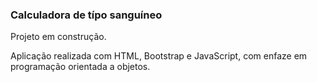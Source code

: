 ### Calculadora de típo sanguíneo

Projeto em construção.

Aplicação realizada com HTML, Bootstrap e JavaScript, com enfaze em programação orientada a objetos.
